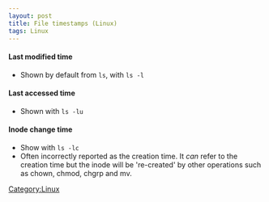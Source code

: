 ```yaml
---
layout: post 
title: File timestamps (Linux)
tags: Linux
---
```


#### Last modified time

-   Shown by default from `ls`, with `ls -l`

#### Last accessed time

-   Shown with `ls -lu`

#### Inode change time

-   Show with `ls -lc`
-   Often incorrectly reported as the creation time. It *can* refer to
    the creation time but the inode will be \'re-created\' by other
    operations such as chown, chmod, chgrp and mv.

[Category:Linux](Category:Linux "wikilink")

